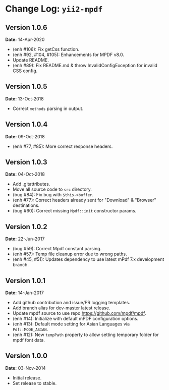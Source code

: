 # Change Log: `yii2-mpdf`

## Version 1.0.6

**Date:** 14-Apr-2020

- (enh #106): Fix getCss function.
- (enh #92, #104, #105): Enhancements for MPDF v8.0.
- Update README.
- (enh #89): Fix README.md & throw InvalidConfigException for invalid CSS config.

## Version 1.0.5

**Date:** 13-Oct-2018

- Correct `methods` parsing in output.

## Version 1.0.4

**Date:** 09-Oct-2018

- (enh #77, #85): More correct response headers.

## Version 1.0.3

**Date:** 04-Oct-2018

- Add .gitattributes.
- Move all source code to `src` directory.
- (bug #84): Fix bug with `$this->buffer`.
- (enh #77): Correct headers already sent for "Download" & "Browser" destinations.
- (bug #60): Correct missing `Mpdf::init` constructor params.

## Version 1.0.2

**Date:** 22-Jun-2017

- (bug #59): Correct Mpdf constant parsing.
- (enh #57): Temp file cleanup error due to wrong paths.
- (enh #45, #51): Updates dependency to use latest mPdf 7.x development branch.

## Version 1.0.1

**Date:** 14-Jan-2017

- Add github contribution and issue/PR logging templates.
- Add branch alias for dev-master latest release.
- Update mpdf source to use repo https://github.com/mpdf/mpdf.
- (enh #14): Initialize with default mPDF configuration options.
- (enh #13): Default mode setting for Asian Languages via `Pdf::MODE_ASIAN`.
- (enh #12): New `tempPath` property to allow setting temporary folder for mpdf font data.

## Version 1.0.0

**Date:** 03-Nov-2014

- Initial release.
- Set release to stable.
